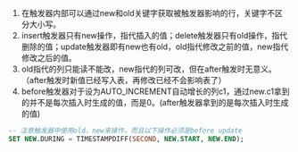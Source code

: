 
1. 在触发器内部可以通过new和old关键字获取被触发器影响的行，关键字不区分大小写。
2. insert触发器只有new操作，指代插入的值；delete触发器只有old操作，指代删除的值；update触发器即有new也有old，old指代修改之前的值，new指代修改之后的值。
3. old指代的列只能读不能改，new指代的列可改，但在after触发时无意义。（after触发时新值已经写入表，再修改已经不会影响表了）
4. before触发器对于设为AUTO_INCREMENT自动增长的列c1，通过new.c1拿到的并不是每次插入时生成的值，而是0。(after触发器拿到的是每次插入时生成的值)

```sql
-- 注意触发器中使用old，new来操作，而且以下操作必须是before update
SET NEW.DURING = TIMESTAMPDIFF(SECOND, NEW.START, NEW.END);
```